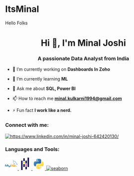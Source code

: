 # ItsMinal
Hello Folks

<h1 align="center">Hi 👋, I'm Minal Joshi</h1>
<h3 align="center">A passionate Data Analyst from India</h3>

- 🔭 I’m currently working on **Dashboards In Zoho**

- 🌱 I’m currently learning **ML**

- 💬 Ask me about **SQL, Power BI**

- 📫 How to reach me **minal.kulkarni1994@gmail.com**

- ⚡ Fun fact **I work like a nerd.**

<h3 align="left">Connect with me:</h3>
<p align="left">
<a href="https://linkedin.com/in/https://www.linkedin.com/in/minal-joshi-642420130/" target="blank"><img align="center" src="https://raw.githubusercontent.com/rahuldkjain/github-profile-readme-generator/master/src/images/icons/Social/linked-in-alt.svg" alt="https://www.linkedin.com/in/minal-joshi-642420130/" height="30" width="40" /></a>
</p>

<h3 align="left">Languages and Tools:</h3>
<p align="left"> <a href="https://www.mysql.com/" target="_blank" rel="noreferrer"> <img src="https://raw.githubusercontent.com/devicons/devicon/master/icons/mysql/mysql-original-wordmark.svg" alt="mysql" width="40" height="40"/> </a> <a href="https://pandas.pydata.org/" target="_blank" rel="noreferrer"> <img src="https://raw.githubusercontent.com/devicons/devicon/2ae2a900d2f041da66e950e4d48052658d850630/icons/pandas/pandas-original.svg" alt="pandas" width="40" height="40"/> </a> <a href="https://www.python.org" target="_blank" rel="noreferrer"> <img src="https://raw.githubusercontent.com/devicons/devicon/master/icons/python/python-original.svg" alt="python" width="40" height="40"/> </a> <a href="https://seaborn.pydata.org/" target="_blank" rel="noreferrer"> <img src="https://seaborn.pydata.org/_images/logo-mark-lightbg.svg" alt="seaborn" width="40" height="40"/> </a> </p>

